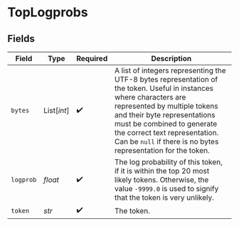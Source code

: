 # TopLogprobs


## Fields

| Field                                                                                                                                                                                                                                                                                                              | Type                                                                                                                                                                                                                                                                                                               | Required                                                                                                                                                                                                                                                                                                           | Description                                                                                                                                                                                                                                                                                                        |
| ------------------------------------------------------------------------------------------------------------------------------------------------------------------------------------------------------------------------------------------------------------------------------------------------------------------ | ------------------------------------------------------------------------------------------------------------------------------------------------------------------------------------------------------------------------------------------------------------------------------------------------------------------ | ------------------------------------------------------------------------------------------------------------------------------------------------------------------------------------------------------------------------------------------------------------------------------------------------------------------ | ------------------------------------------------------------------------------------------------------------------------------------------------------------------------------------------------------------------------------------------------------------------------------------------------------------------ |
| `bytes`                                                                                                                                                                                                                                                                                                            | List[*int*]                                                                                                                                                                                                                                                                                                        | :heavy_check_mark:                                                                                                                                                                                                                                                                                                 | A list of integers representing the UTF-8 bytes representation of the token. Useful in instances where characters are represented by multiple tokens and their byte representations must be combined to generate the correct text representation. Can be `null` if there is no bytes representation for the token. |
| `logprob`                                                                                                                                                                                                                                                                                                          | *float*                                                                                                                                                                                                                                                                                                            | :heavy_check_mark:                                                                                                                                                                                                                                                                                                 | The log probability of this token, if it is within the top 20 most likely tokens. Otherwise, the value `-9999.0` is used to signify that the token is very unlikely.                                                                                                                                               |
| `token`                                                                                                                                                                                                                                                                                                            | *str*                                                                                                                                                                                                                                                                                                              | :heavy_check_mark:                                                                                                                                                                                                                                                                                                 | The token.                                                                                                                                                                                                                                                                                                         |